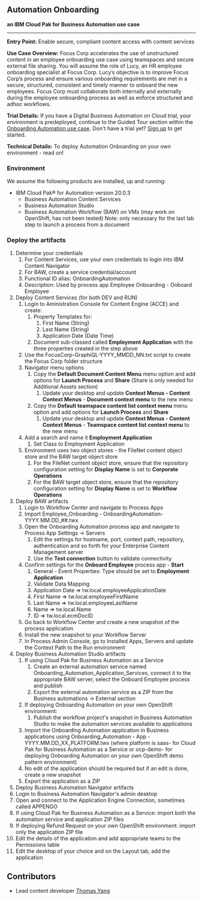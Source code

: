 ## Automation Onboarding
**an IBM Cloud Pak for Business Automation use case**

***

**Entry Point:** Enable secure, compliant content access with content services

**Use Case Overview:** Focus Corp accelerates the use of unstructured content in an employee onboarding use case using teamspaces and secure external file sharing. You will assume the role of Lucy, an HR employee onboarding specialist at Focus Corp. Lucy’s objective is to improve Focus Corp’s process and ensure various onboarding requirements are met in a secure, structured, consistent and timely manner to onboard the new employees.  Focus Corp must collaborate both internally and externally during the employee onboarding process as well as enforce structured and adhoc workflows. 

**Trial Details:** If you have a Digital Business Automation on Cloud trial, your environment is predeployed, continue to the Guided Tour section within the [Onboarding Automation use case](https://ibm-cloud-architecture.github.io/refarch-dba/use-cases/onboarding-automation/).  Don't have a trial yet? <a href="https://www.ibm.com/account/reg/us-en/signup?formid=urx-45706" target="_blank">Sign up</a> to get started.

**Technical Details:** To deploy Automation Onboarding on your own environment - read on!

### Environment

We assume the following products are installed, up and running:

* IBM Cloud Pak® for Automation version 20.0.3
    * Business Automation Content Services
    * Business Automation Studio
    * Business Automation Workflow (BAW) on VMs (may work on OpenShift, has not been tested)
        Note: only necessary for the last lab step to launch a process from a document


### Deploy the artifacts

1. Determine your credentials
    1. For Content Services, use your own credentials to login into IBM Content Navigator
    1. For BAW, create a service credential/account
      1. Functional ID alias: OnboardingAutomation
      1. Description: Used by process app Employee Onboarding - Onboard Employee
1. Deploy Content Services  (for both DEV and RUN)
    1. Login to Aministration Console for Content Engine (ACCE) and create:
        1. Property Templates for:
            1. First Name (String)
            1. Last Name (String)
            1. Application Date (Date Time)
        1. Document sub-classed called **Employment Application** with the three properties created in the step above
    1. Use the FocusCorp-GraphiQL-YYYY_MMDD_NN.txt script to create the Focus Corp folder structure
    1. Navigator menu options
        1. Copy the **Default Document Content Menu** menu option and add options for **Launch Process** and **Share**  (Share is only needed for Additional Assets section)
            1. Update your desktop and update **Context Menus - Content Context Menus** - **Document context menu** to the new menu
        1. Copy the **Default teamspace content list context menu** menu option and add options for **Launch Process** and **Share**
            1. Update your desktop and update **Context Menus - Content Context Menus** - **Teamspace content list context menu** to the new menu
    1. Add a search and name it **Employment Application**
        1. Set Class to Employment Application
    1. Environment uses two object stores - the FileNet content object store and the BAW target object store
        1. For the FileNet content object store, ensure that the repository configuration setting for
      **Display Name** is set to **Corporate Operations**
        1. For the BAW target object store, ensure that the repository configuration setting for **Display Name** is set to **Workflow Operations**
1. Deploy BAW artifacts
    1. Login to Workflow Center and navigate to Process Apps
    1. Import Employee_Onboarding - OnboardingAutomation-YYYY.MM.DD_##.twx
    1. Open the Onboarding Automation process app and navigate to Process App Settings -> Servers
        1. Edit the settings for hostname, port, context path, repository, authentication and so forth for your Enterprise Content Management server
        1. Use the **Test connection** button to validate connectivity
    1. Confirm settings for the **Onboard Employee** process app - **Start**  
        1. General - Event Properties: Type should be set to **Employment Application**
        1. Validate Data Mapping
        1. Application Date => tw.local.employeeApplicationDate
        1. First Name => tw.local.employeeFirstName
        1. Last Name => tw.local.employeeLastName
        1. Name => tw.local.Name
        1. ID => tw.local.ecmDocID
    1. Go back to Workflow Center and create a new snapshot of the process application
    1. Install the new snapshot to your Workflow Server
    1. In Process Admin Console, go to Installed Apps, Servers and update the Context Path to the Run environment
1. Deploy Business Automation Studio artifacts
    1. If using Cloud Pak for Business Automation as a Service
        1. Create an external automation service named Onboarding_Automation_Application_Services, connect it to the appropriate BAW server, select the Onboard Employee process and publish
        1. Export the external automation service as a ZIP from the Business automations -> External section
    1. If deploying Onboarding Automation on your own OpenShift environment:
        1. Publish the workflow project's snapshot in Business Automation Studio to make the automation services available to applications
    1. Import the Onboarding Automation application in Business applications using Onboarding_Automation - App - YYYY.MM.DD_XX_PLATFORM.twx (where platform is saas-<version> for Cloud Pak for Business Automation as a Service or ocp-demo-<version> for deploying Onboarding Automation on your own OpenShift demo pattern environment)
    1. No edit of the application should be required but if an edit is done, create a new snapshot
    1. Export the application as a ZIP
1. Deploy Business Automation Navigator artifacts
  1. Login to Business Automation Navigator's admin desktop
  1. Open and connect to the Application Engine Connection, sometimes called APPENGO
  1. If using Cloud Pak for Business Automation as a Service: import both the automation service and application ZIP files
  1. If deploying Refund Request on your own OpenShift environment: import only the application ZIP file
  1. Edit the details of the application and add appropriate teams to the Permissions table
  1. Edit the desktop of your choice and on the Layout tab, add the application

## Contributors
  * Lead content developer [Thomas Yang](https://www.linkedin.com/in/thomasyang44/)
